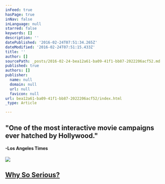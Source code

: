 ```yaml
---
inFeed: true
hasPage: true
inNav: false
inLanguage: null
starred: false
keywords: []
description: ''
datePublished: '2016-02-24T07:51:34.265Z'
dateModified: '2016-02-24T07:51:15.433Z'
title: ''
author: []
sourcePath: _posts/2016-02-24-bea12a61-ba09-41f1-bb87-2022206acf52.md
published: true
authors: []
publisher:
  name: null
  domain: null
  url: null
  favicon: null
url: bea12a61-ba09-41f1-bb87-2022206acf52/index.html
_type: Article

---
```

## "One of the most interactive movie campaigns ever hatched by Hollywood."

#### -Los Angeles Times
![](https://the-grid-user-content.s3-us-west-2.amazonaws.com/67da191b-11ef-4d01-bcf1-858aab386b20.JPG)

## [Why So Serious?][0]

[0]: http://www.42entertainment.com/work/whysoserious